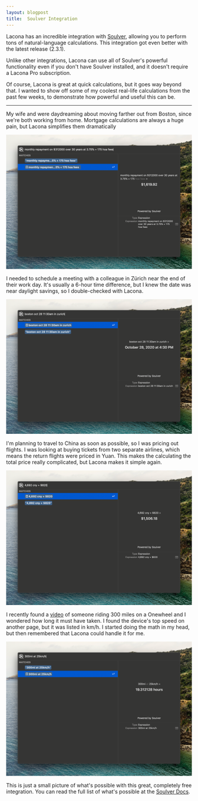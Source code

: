 ```yaml
---
layout: blogpost
title:  Soulver Integration
---
```


Lacona has an incredible integration with [Soulver](https://soulver.app), allowing you to perform tons of natural-language calculations. This integration got even better with the latest release (2.3.1).

Unlike other integrations, Lacona can use all of Soulver's powerful functionality even if you don't have Soulver installed, and it doesn't require a Lacona Pro subscription.

Of course, Lacona is great at quick calculations, but it goes way beyond that. I wanted to show off some of my coolest real-life calculations from the past few weeks, to demonstrate how powerful and useful this can be.

---

My wife and were daydreaming about moving farther out from Boston, since we're both working from home. Mortgage calculations are always a huge pain, but Lacona simplifies them dramatically

![monthly repayment on $312000 over 30 years at 3.75% + 175 hoa fees](/img/posts/soulver-1.png)

I needed to schedule a meeting with a colleague in Zürich near the end of their work day. It's usually a 6-hour time difference, but I knew the date was near daylight savings, so I double-checked with Lacona.

![boston oct 28 11:30am in zurich](/img/posts/soulver-2.png)

I'm planning to travel to China as soon as possible, so I was pricing out flights. I was looking at buying tickets from two separate airlines, which means the return flights were priced in Yuan. This makes the calculating the total price really complicated, but Lacona makes it simple again.

![4,692 cny + $820](/img/posts/soulver-3.png)

I recently found a [video](https://www.youtube.com/watch?v=I2z6OmXVi0U) of someone riding 300 miles on a Onewheel and I wondered how long it must have taken. I found the device's top speed on another page, but it was listed in km/h. I started doing the math in my head, but then remembered that Lacona could handle it for me.

![300mi at 25km/h](/img/posts/soulver-4.png)

This is just a small picture of what's possible with this great, completely free integration. You can read the full list of what's possible at the [Soulver Docs](https://documentation.soulver.app/).

